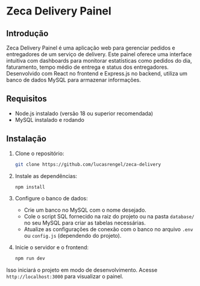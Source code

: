 # Zeca Delivery Painel

## Introdução

Zeca Delivery Painel é uma aplicação web para gerenciar pedidos e entregadores de um serviço de delivery. Este painel oferece uma interface intuitiva com dashboards para monitorar estatísticas como pedidos do dia, faturamento, tempo médio de entrega e status dos entregadores. Desenvolvido com React no frontend e Express.js no backend, utiliza um banco de dados MySQL para armazenar informações.

## Requisitos

- Node.js instalado (versão 18 ou superior recomendada)
- MySQL instalado e rodando

## Instalação

1. Clone o repositório:
   ```bash
   git clone https://github.com/lucasrengel/zeca-delivery
   ```

2. Instale as dependências:
   ```bash
   npm install
   ```

3. Configure o banco de dados:

   - Crie um banco no MySQL com o nome desejado.
   - Cole o script SQL fornecido na raiz do projeto ou na pasta `database/` no seu MySQL para criar as tabelas necessárias.
   - Atualize as configurações de conexão com o banco no arquivo `.env` ou `config.js` (dependendo do projeto).

4. Inicie o servidor e o frontend:
   ```bash
   npm run dev
   ```

Isso iniciará o projeto em modo de desenvolvimento. Acesse `http://localhost:3000` para visualizar o painel.
